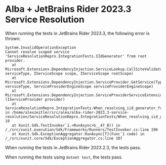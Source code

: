# Alba + JetBrains Rider 2023.3 Service Resolution

When running the tests in JetBrains Rider 2023.3, the following error is thrown:

```text
System.InvalidOperationException
Cannot resolve scoped service 'ServiceResolutionRepro.IntegrationTests.IIdGenerator' from root provider.
   at Microsoft.Extensions.DependencyInjection.ServiceLookup.CallSiteValidator.ValidateResolution(Type serviceType, IServiceScope scope, IServiceScope rootScope)
   at Microsoft.Extensions.DependencyInjection.ServiceProvider.GetService(Type serviceType, ServiceProviderEngineScope serviceProviderEngineScope)
   at Microsoft.Extensions.DependencyInjection.ServiceProviderServiceExtensions.GetService[T](IServiceProvider provider)
   at ServiceResolutionRepro.IntegrationTests.When_resolving_iid_generator_from_host_services.InitializeAsync() in /home/alexzeitler/src/alex/alba-rider-2023.3-service-resolution/ServiceResolutionRepro.IntegrationTests/When_resolving_iid_generator_from_host_services.cs:line 19
   at Xunit.Sdk.TestInvoker`1.<RunAsync>b__47_0() in /_/src/xunit.execution/Sdk/Frameworks/Runners/TestInvoker.cs:line 199
   at Xunit.Sdk.ExceptionAggregator.RunAsync[T](Func`1 code) in /_/src/xunit.core/Sdk/ExceptionAggregator.cs:line 107
```

When running the tests in JetBrains Rider 2023.2.3, the tests pass.

When running the tests using `dotnet test`, the tests pass.
